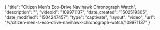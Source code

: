 {
    "title": "Citizen Men's Eco-Drive Navihawk Chronograph Watch",
    "description": "",
    "videoid": "109971137",
    "date_created": "1502519305",
    "date_modified": "1504247457",
    "type": "captivate",
    "layout": "video",
    "url": "\/v\/citizen-men-s-eco-drive-navihawk-chronograph-watch\/109971137"
}